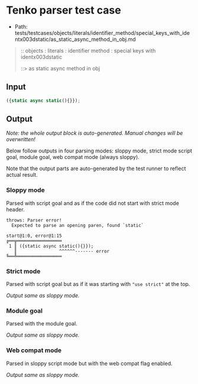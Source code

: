 # Tenko parser test case

- Path: tests/testcases/objects/literals/identifier_method/special_keys_with_identx003dstatic/as_static_async_method_in_obj.md

> :: objects : literals : identifier method : special keys with identx003dstatic
>
> ::> as static async method in obj

## Input

`````js
({static async static(){}});
`````

## Output

_Note: the whole output block is auto-generated. Manual changes will be overwritten!_

Below follow outputs in four parsing modes: sloppy mode, strict mode script goal, module goal, web compat mode (always sloppy).

Note that the output parts are auto-generated by the test runner to reflect actual result.

### Sloppy mode

Parsed with script goal and as if the code did not start with strict mode header.

`````
throws: Parser error!
  Expected to parse an opening paren, found `static`

start@1:0, error@1:15
╔══╦═════════════════
 1 ║ ({static async static(){}});
   ║                ^^^^^^------- error
╚══╩═════════════════

`````

### Strict mode

Parsed with script goal but as if it was starting with `"use strict"` at the top.

_Output same as sloppy mode._

### Module goal

Parsed with the module goal.

_Output same as sloppy mode._

### Web compat mode

Parsed in sloppy script mode but with the web compat flag enabled.

_Output same as sloppy mode._
